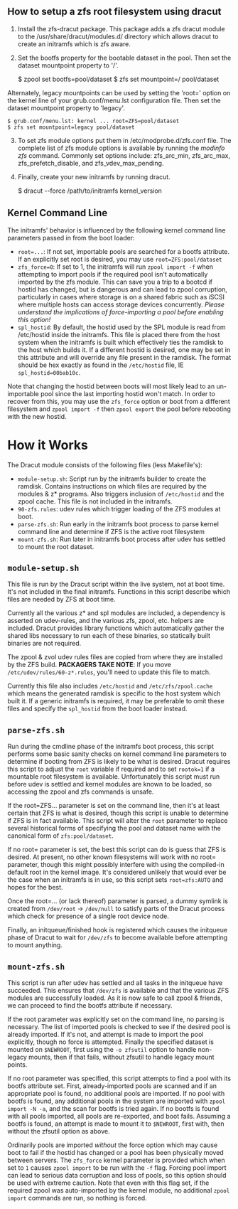 How to setup a zfs root filesystem using dracut
-----------------------------------------------

1) Install the zfs-dracut package.  This package adds a zfs dracut module
to the /usr/share/dracut/modules.d/ directory which allows dracut to
create an initramfs which is zfs aware.

2) Set the bootfs property for the bootable dataset in the pool.  Then set
the dataset mountpoint property to '/'.

    $ zpool set bootfs=pool/dataset
    $ zfs set mountpoint=/ pool/dataset

Alternately, legacy mountpoints can be used by setting the 'root=' option
on the kernel line of your grub.conf/menu.lst configuration file.  Then
set the dataset mountpoint property to 'legacy'.

    $ grub.conf/menu.lst: kernel ... root=ZFS=pool/dataset
    $ zfs set mountpoint=legacy pool/dataset

3) To set zfs module options put them in /etc/modprobe.d/zfs.conf file.
The complete list of zfs module options is available by running the
_modinfo zfs_ command.  Commonly set options include: zfs_arc_min,
zfs_arc_max, zfs_prefetch_disable, and zfs_vdev_max_pending.

4) Finally, create your new initramfs by running dracut.

    $ dracut --force /path/to/initramfs kernel_version

Kernel Command Line
-------------------

The initramfs' behavior is influenced by the following kernel command line parameters passed in from the boot loader:

* `root=...`: If not set, importable pools are searched for a bootfs attribute.  If an explicitly set root is desired, you may use `root=ZFS:pool/dataset`
* `zfs_force=0`: If set to 1, the initramfs will run `zpool import -f` when attempting to import pools if the required pool isn't automatically imported by the zfs module.  This can save you a trip to a bootcd if hostid has changed, but is dangerous and can lead to zpool corruption, particularly in cases where storage is on a shared fabric such as iSCSI where multiple hosts can access storage devices concurrently.  _Please understand the implications of force-importing a pool before enabling this option!_
* `spl_hostid`: By default, the hostid used by the SPL module is read from /etc/hostid inside the initramfs.  This file is placed there from the host system when the initramfs is built which effectively ties the ramdisk to the host which builds it.  If a different hostid is desired, one may be set in this attribute and will override any file present in the ramdisk.  The format should be hex exactly as found in the `/etc/hostid` file, IE `spl_hostid=00bab10c`.  

Note that changing the hostid between boots will most likely lead to an un-importable pool since the last importing hostid won't match.  In order to recover from this, you may use the `zfs_force` option or boot from a different filesystem and `zpool import -f` then `zpool export` the pool before rebooting with the new hostid.

How it Works
============

The Dracut module consists of the following files (less Makefile's):

* `module-setup.sh`: Script run by the initramfs builder to create the ramdisk.  Contains instructions on which files are required by the modules & z* programs.  Also triggers inclusion of `/etc/hostid` and the zpool cache.  This file is not included in the initramfs.
* `90-zfs.rules`: udev rules which trigger loading of the ZFS modules at boot.
* `parse-zfs.sh`: Run early in the initramfs boot process to parse kernel command line and determine if ZFS is the active root filesystem
* `mount-zfs.sh`: Run later in initramfs boot process after udev has settled to mount the root dataset.

`module-setup.sh`
---------------

This file is run by the Dracut script within the live system, not at boot time.  It's not included in the final initramfs.  Functions in this script describe which files are needed by ZFS at boot time.

Currently all the various z* and spl modules are included, a dependency is asserted on udev-rules, and the various zfs, zpool, etc. helpers are included. Dracut provides library functions which automatically gather the shared libs necessary to run each of these binaries, so statically built binaries are not required.

The zpool & zvol udev rules files are copied from where they are installed by the ZFS build.  __PACKAGERS TAKE NOTE__: If you move `/etc/udev/rules/60-z*.rules`, you'll need to update this file to match.

Currently this file also includes `/etc/hostid` and `/etc/zfs/zpool.cache` which means the generated ramdisk is specific to the host system which built it.  If a generic initramfs is required, it may be preferable to omit these files and specify the `spl_hostid` from the boot loader instead.

`parse-zfs.sh`
------------

Run during the cmdline phase of the initramfs boot process, this script performs some basic sanity checks on kernel command line parameters to determine if booting from ZFS is likely to be what is desired.  Dracut requires this script to adjust the `root` variable if required and to set `rootok=1` if a mountable root filesystem is available.  Unfortunately this script must run before udev is settled and kernel modules are known to be loaded, so accessing the zpool and zfs commands is unsafe.

If the root=ZFS... parameter is set on the command line, then it's at least certain that ZFS is what is desired, though this script is unable to determine if ZFS is in fact available.  This script will alter the `root` parameter to replace several historical forms of specifying the pool and dataset name with the canonical form of `zfs:pool/dataset`.

If no root= parameter is set, the best this script can do is guess that ZFS is desired.  At present, no other known filesystems will work with no root= parameter, though this might possibly interfere with using the compiled-in default root in the kernel image.  It's considered unlikely that would ever be the case when an initramfs is in use, so this script sets `root=zfs:AUTO` and hopes for the best.

Once the root=... (or lack thereof) parameter is parsed, a dummy symlink is created from `/dev/root` -> `/dev/null` to satisfy parts of the Dracut process which check for presence of a single root device node.

Finally, an initqueue/finished hook is registered which causes the initqueue phase of Dracut to wait for `/dev/zfs` to become available before attempting to mount anything.

`mount-zfs.sh`
------------

This script is run after udev has settled and all tasks in the initqueue have succeeded.  This ensures that `/dev/zfs` is available and that the various ZFS modules are successfully loaded.  As it is now safe to call zpool & friends, we can proceed to find the bootfs attribute if necessary.

If the root parameter was explicitly set on the command line, no parsing is necessary.  The list of imported pools is checked to see if the desired pool is already imported.  If it's not, and attempt is made to import the pool explicitly, though no force is attempted.  Finally the specified dataset is mounted on `$NEWROOT`, first using the `-o zfsutil` option to handle non-legacy mounts, then if that fails, without zfsutil to handle legacy mount points.

If no root parameter was specified, this script attempts to find a pool with its bootfs attribute set.  First, already-imported pools are scanned and if an appropriate pool is found, no additional pools are imported.  If no pool with bootfs is found, any additional pools in the system are imported with `zpool import -N -a`, and the scan for bootfs is tried again.  If no bootfs is found with all pools imported, all pools are re-exported, and boot fails.  Assuming a bootfs is found, an attempt is made to mount it to `$NEWROOT`, first with, then without the zfsutil option as above.

Ordinarily pools are imported _without_ the force option which may cause boot to fail if the hostid has changed or a pool has been physically moved between servers.  The `zfs_force` kernel parameter is provided which when set to `1` causes `zpool import` to be run with the `-f` flag.  Forcing pool import can lead to serious data corruption and loss of pools, so this option should be used with extreme caution.  Note that even with this flag set, if the required zpool was auto-imported by the kernel module, no additional `zpool import` commands are run, so nothing is forced.




